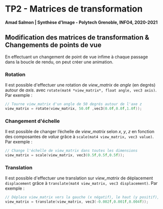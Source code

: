 # TP2 - Matrices de transformation

**Amad Salmon | Synthèse d’Image - Polytech Grenoble, INFO4, 2020-2021**

## Modification des matrices de transformation & Changements de points de vue 

En effectuant un changement de point de vue infime à chaque passage dans la boucle de rendu, on peut créer une animation.

### Rotation

Il est possible d'effectuer une rotation de *view_matrix* de *angle* (en degrés) autour de *axis*. avec `rotate(mat4 *view_matrix*, float angle, vec3 axis)`. Par exemple :

```c++
// Tourne view_matrix d'un angle de 50 degrés autour de l'axe z
view_matrix = rotate(view_matrix, 50.0f ,vec3(0.0f,0.0f,1.0f));
```

### Changement d'échelle

Il est possible de changer l’échelle de *view_matrix* selon *x*, *y*, *z* en fonction des composantes de *value* grâce à `scale(mat4 view_matrix, vec3 value)`.  Par exemple :

```c++
// Change l'échelle de view_matrix dans toutes les dimensions
view_matrix = scale(view_matrix, vec3(0.5f,0.5f,0.5f));
```

### Translation

Il est possible d'effectuer une translation sur *view_matrix* de déplacement `displacement` grâce à `translate(mat4 view_matrix, vec3 displacement)`.  Par exemple :

```c++
// Déplace view_matrix vers la gauche (x négatif), le haut (y positif), et vers nous (z positif).
view_matrix = translate(view_matrix, vec3(-0.002f,0.001f,0.004f));
```

